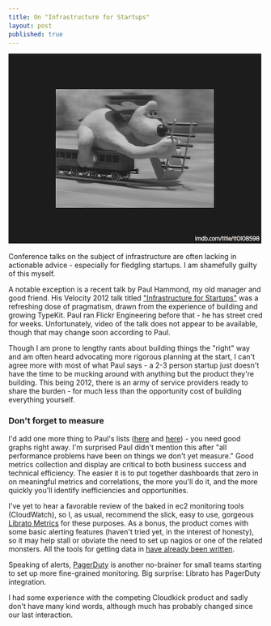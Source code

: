 ```yaml
---
title: On "Infrastructure for Startups"
layout: post
published: true
---
```


<a href="http://www.paulhammond.org/2012/startup-infrastructure/"><img alt="One of Paul's Slides" src="/imgs/posts/infrastructure-for-startups/dog.png" class="small" /></a>

Conference talks on the subject of infrastructure are often lacking in actionable advice - especially for fledgling startups. I am shamefully guilty of this myself.

A notable exception is a recent talk by Paul Hammond, my old manager and good friend. His Velocity 2012 talk titled <a href="http://www.paulhammond.org/2012/startup-infrastructure/">"Infrastructure for Startups"</a> was a refreshing dose of pragmatism, drawn from the experience of building and growing TypeKit. Paul ran Flickr Engineering before that - he has street cred for weeks. Unfortunately, video of the talk does not appear to be available, though that may change soon according to Paul.

Though I am prone to lengthy rants about building things the "right" way and am often heard advocating more rigorous planning at the start, I can't agree more with most of what Paul says - a 2-3 person startup just doesn't have the time to be mucking around with anything but the product they're building. This being 2012, there is an army of service providers ready to share the burden - for much less than the opportunity cost of building everything yourself.

### Don't forget to measure

I'd add one more thing to Paul's lists (<a href="http://www.paulhammond.org/2012/startup-infrastructure/slides/slide.187.png">here</a> and <a href="http://www.paulhammond.org/2012/startup-infrastructure/slides/slide.188.png">here</a>) - you need good graphs right away. I'm surprised Paul didn't mention this after "all performance problems have been on things we don't yet measure." Good metrics collection and display are critical to both business success and technical efficiency. The easier it is to put together dashboards that zero in on meaningful metrics and correlations, the more you'll do it, and the more quickly you'll identify inefficiencies and opportunities.

I've yet to hear a favorable review of the baked in ec2 monitoring tools (CloudWatch), so I, as usual, recommend the slick, easy to use, gorgeous <a href="http://metrics.librato.com">Librato Metrics</a> for these purposes. As a bonus, the product comes with some basic alerting features (haven't tried yet, in the interest of honesty), so it may help stall or obviate the need to set up nagios or one of the related monsters. All the tools for getting data in <a href="http://support.metrics.librato.com/knowledgebase/articles/24205-custom-and-contributed-data-collectors">have already been written</a>.

Speaking of alerts, <a href="http://pagerduty.com">PagerDuty</a> is another no-brainer for small teams starting to set up more fine-grained monitoring. Big surprise: Librato has PagerDuty integration.

I had some experience with the competing Cloudkick product and sadly don't have many kind words, although much has probably changed since our last interaction.
